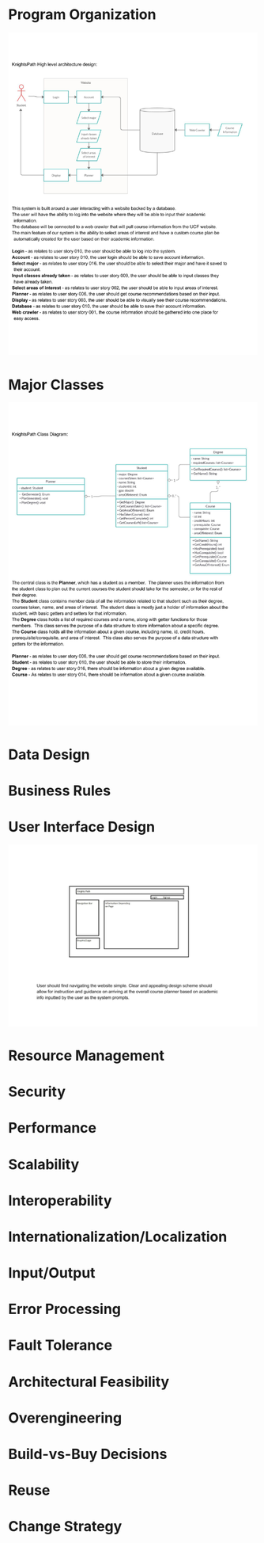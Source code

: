 # Program Organization
![High Level Architecture](pictures/KnightsPath_High_level_architecture_design.jpg "High Level Architecture")

# Major Classes
![Class Diagram](pictures/KnightsPath_Class_Diagram.jpg "Class Diagram")

# Data Design

# Business Rules

# User Interface Design
![User Interface](pictures/UIDiagram.jpg "User Interface Diagram")

# Resource Management

# Security

# Performance

# Scalability

# Interoperability

# Internationalization/Localization

# Input/Output

# Error Processing

# Fault Tolerance

# Architectural Feasibility

# Overengineering

# Build-vs-Buy Decisions

# Reuse

# Change Strategy

